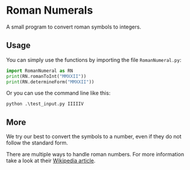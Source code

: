 # Roman Numerals

A small program to convert roman symbols to integers.

## Usage

You can simply use the functions by importing the file `RomanNumeral.py`:

```python
import RomanNumeral as RN
print(RN.romanToInt("MMXXII"))
print(RN.determineForm("MMXXII"))
```

Or you can use the command line like this:

```console
python .\test_input.py IIIIIV
```

## More

We try our best to convert the symbols to a number, even if they do not follow the standard form.

There are multiple ways to handle roman numbers. For more information take a look at their [Wikipedia article](https://en.wikipedia.org/wiki/Roman_numerals).
